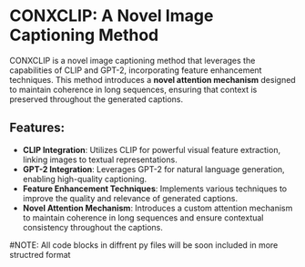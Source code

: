 # CONXCLIP: A Novel Image Captioning Method

CONXCLIP is a novel image captioning method that leverages the capabilities of CLIP and GPT-2, incorporating feature enhancement techniques. This method introduces a **novel attention mechanism** designed to maintain coherence in long sequences, ensuring that context is preserved throughout the generated captions.

## Features:
- **CLIP Integration**: Utilizes CLIP for powerful visual feature extraction, linking images to textual representations.
- **GPT-2 Integration**: Leverages GPT-2 for natural language generation, enabling high-quality captioning.
- **Feature Enhancement Techniques**: Implements various techniques to improve the quality and relevance of generated captions.
- **Novel Attention Mechanism**: Introduces a custom attention mechanism to maintain coherence in long sequences and ensure contextual consistency throughout the captions.


#NOTE: All code blocks in diffrent py files will be soon included in more structred format

